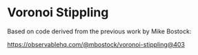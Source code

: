 # Voronoi Stippling

Based on code derived from the previous work by Mike Bostock:

https://observablehq.com/@mbostock/voronoi-stippling@403

